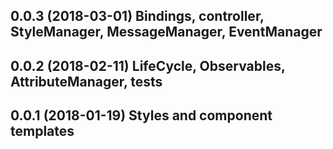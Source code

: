 ## 0.0.3  (2018-03-01) Bindings, controller, StyleManager, MessageManager, EventManager
## 0.0.2  (2018-02-11) LifeCycle, Observables, AttributeManager, tests
## 0.0.1  (2018-01-19) Styles and component templates
